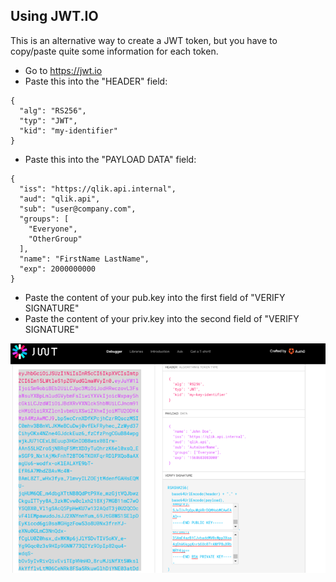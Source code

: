 ## Using JWT.IO
This is an alternative way to create a JWT token, but you have to copy/paste quite some information for each token.
 - Go to https://jwt.io
 - Paste this into the "HEADER" field:
```
{
  "alg": "RS256",
  "typ": "JWT",
  "kid": "my-identifier"
}
```
 - Paste this into the "PAYLOAD DATA" field:
```
{
  "iss": "https://qlik.api.internal",
  "aud": "qlik.api",
  "sub": "user@company.com",
  "groups": [
    "Everyone",
    "OtherGroup"
  ],
  "name": "FirstName LastName",
  "exp": 2000000000
} 
```
 - Paste the content of your pub.key into the first field of "VERIFY SIGNATURE"
 - Paste the content of your priv.key into the second field of "VERIFY SIGNATURE"
 
 <img src="https://raw.githubusercontent.com/ChristofSchwarz/qs_on_Kubernetes/master/jwtcreate/readme/jwtio.png"/>
 
